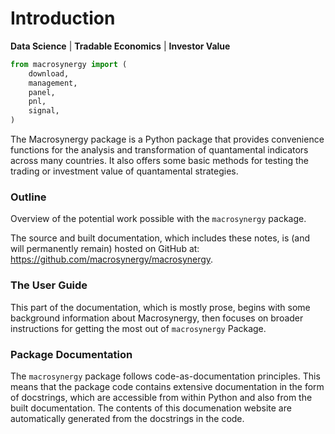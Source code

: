 # Introduction

**Data Science** | **Tradable Economics** | **Investor Value**

```python
from macrosynergy import (
    download,
    management,
    panel,
    pnl,
    signal,
)
```

The Macrosynergy package is a Python package that provides convenience 
functions for the analysis and transformation of quantamental indicators
across many countries. It also  offers some basic methods for testing 
the trading or investment value of quantamental strategies.

### Outline

Overview of the potential work possible with the `macrosynergy` package.

The source and built documentation, which includes these notes, is (and
will permanently remain) hosted on GitHub at:
<https://github.com/macrosynergy/macrosynergy>.

### The User Guide

This part of the documentation, which is mostly prose, begins with some
background information about Macrosynergy, then focuses on broader
instructions for getting the most out of `macrosynergy` Package.

### Package Documentation

The `macrosynergy` package follows code-as-documentation principles. This
means that the package code contains extensive documentation in the form
of docstrings, which are accessible from within Python and also from the
built documentation. The contents of this documenation website are
automatically generated from the docstrings in the code.
